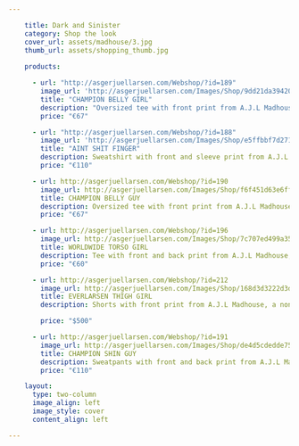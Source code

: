 ```yaml
---

    title: Dark and Sinister
    category: Shop the look
    cover_url: assets/madhouse/3.jpg
    thumb_url: assets/shopping_thumb.jpg
        
    products:

      - url: "http://asgerjuellarsen.com/Webshop/?id=189"
        image_url: 'http://asgerjuellarsen.com/Images/Shop/9dd21da39420cd55fd7d5d27a7928582.jpg'
        title: "CHAMPION BELLY GIRL"
        description: "Oversized tee with front print from A.J.L Madhouse, a non-season based and unisex diffussion line from Asger Juel Larsen"
        price: "€67"

      - url: "http://asgerjuellarsen.com/Webshop/?id=188"
        image_url: 'http://asgerjuellarsen.com/Images/Shop/e5ffbbf7d271349aedf88c5011f6e7eb.jpg'
        title: "AINT SHIT FINGER"
        description: Sweatshirt with front and sleeve print from A.J.L Madhouse, a non-season based and unisex diffussion line from Asger Juel Larsen. Features a ribbed round neck, long sleeves and a ribbed hem and cuffs. 
        price: "€110"

      - url: http://asgerjuellarsen.com/Webshop/?id=190
        image_url: http://asgerjuellarsen.com/Images/Shop/f6f451d63e6ff292530c48409e36244b.jpg
        title: CHAMPION BELLY GUY
        description: Oversized tee with front print from A.J.L Madhouse, a non-season based and unisex diffussion line from Asger Juel Larsen
        price: "€67"

      - url: http://asgerjuellarsen.com/Webshop/?id=196
        image_url: http://asgerjuellarsen.com/Images/Shop/7c707ed499a35cf1a9326d16f8adcc16.jpg
        title: WORLDWIDE TORSO GIRL
        description: Tee with front and back print from A.J.L Madhouse, a non-season based and unisex diffussion line from Asger Juel Larsen
        price: "€60"

      - url: http://asgerjuellarsen.com/Webshop/?id=212
        image_url: http://asgerjuellarsen.com/Images/Shop/168d3d3222d3d07220911561cafd60e7.jpg
        title: EVERLARSEN THIGH GIRL
        description: Shorts with front print from A.J.L Madhouse, a non-season based and unisex diffussion line from Asger Juel Larsen

        price: "$500"

      - url: http://asgerjuellarsen.com/Webshop/?id=191
        image_url: http://asgerjuellarsen.com/Images/Shop/de4d5cdedde75768fa9f822fba032dc1.jpg
        title: CHAMPION SHIN GUY
        description: Sweatpants with front and back print from A.J.L Madhouse, a non-season based and unisex diffussion line from Asger Juel Larsen
        price: "€110"

    layout:
      type: two-column
      image_align: left
      image_style: cover
      content_align: left

---
```

